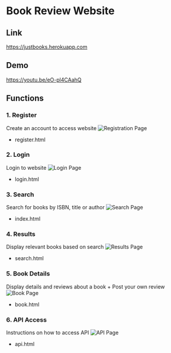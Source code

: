 # Book Review Website
## Link
https://justbooks.herokuapp.com

## Demo
https://youtu.be/eO-pl4CAahQ

## Functions
### 1. Register
Create an account to access website
![Registration Page](https://i.imgur.com/zIq7Cjl.png)
* register.html

### 2. Login
Login to website
![Login Page](https://i.imgur.com/Zje7pQm.png)
* login.html

### 3. Search
Search for books by ISBN, title or author
![Search Page](https://i.imgur.com/hfHC7vN.png)
* index.html

### 4. Results
Display relevant books based on search
![Results Page](https://i.imgur.com/dFS2VBk.png)
* search.html

### 5. Book Details
Display details and reviews about a book + Post your own review
![Book Page](https://i.imgur.com/WWfPuyR.png)
* book.html

### 6. API Access
Instructions on how to access API
![API Page](https://i.imgur.com/4o5SODB.png)
* api.html
